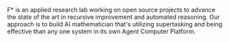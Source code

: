 F* is an applied research lab working on open source projects to advance the state of the art in recursive improvement and automated reasoning. Our approach is to build AI mathematician that's utilizing supertasking and being effective than any one system in its own Agent Computer Platform.
